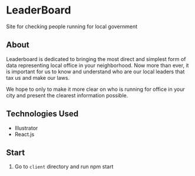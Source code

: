 # LeaderBoard

Site for checking people running for local government

## About

Leaderboard is dedicated to bringing the most direct and simplest form
of data representing local office in your neighborhood. Now more than
ever, it is important for us to know and understand who are our local
leaders that tax us and make our laws.

We hope to only to make it more clear on who is running for office in
your city and present the clearest information possible.


## Technologies Used
- Illustrator
- React.js


## Start

1. Go to `client` directory and run npm start


